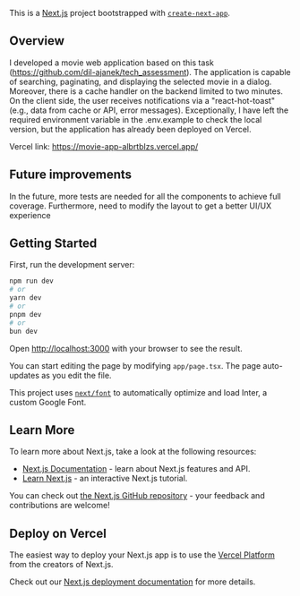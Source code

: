 This is a [Next.js](https://nextjs.org/) project bootstrapped with [`create-next-app`](https://github.com/vercel/next.js/tree/canary/packages/create-next-app).

## Overview

I developed a movie web application based on this task (https://github.com/dil-ajanek/tech_assessment). The application is capable of searching, paginating, and displaying the selected movie in a dialog. Moreover, there is a cache handler on the backend limited to two minutes. On the client side, the user receives notifications via a "react-hot-toast" (e.g., data from cache or API, error messages). Exceptionally, I have left the required environment variable in the .env.example to check the local version, but the application has already been deployed on Vercel.

Vercel link: https://movie-app-albrtblzs.vercel.app/

## Future improvements

In the future, more tests are needed for all the components to achieve full coverage. Furthermore, need to modify the layout to get a better UI/UX experience

## Getting Started

First, run the development server:

```bash
npm run dev
# or
yarn dev
# or
pnpm dev
# or
bun dev
```

Open [http://localhost:3000](http://localhost:3000) with your browser to see the result.

You can start editing the page by modifying `app/page.tsx`. The page auto-updates as you edit the file.

This project uses [`next/font`](https://nextjs.org/docs/basic-features/font-optimization) to automatically optimize and load Inter, a custom Google Font.

## Learn More

To learn more about Next.js, take a look at the following resources:

- [Next.js Documentation](https://nextjs.org/docs) - learn about Next.js features and API.
- [Learn Next.js](https://nextjs.org/learn) - an interactive Next.js tutorial.

You can check out [the Next.js GitHub repository](https://github.com/vercel/next.js/) - your feedback and contributions are welcome!

## Deploy on Vercel

The easiest way to deploy your Next.js app is to use the [Vercel Platform](https://vercel.com/new?utm_medium=default-template&filter=next.js&utm_source=create-next-app&utm_campaign=create-next-app-readme) from the creators of Next.js.

Check out our [Next.js deployment documentation](https://nextjs.org/docs/deployment) for more details.
